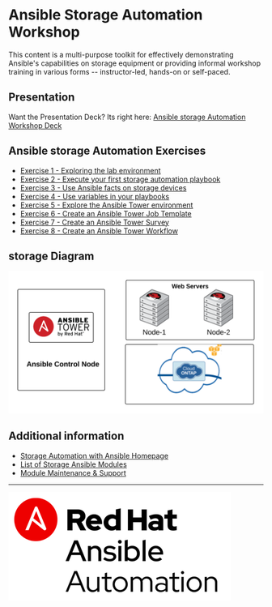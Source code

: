 # Ansible Storage Automation Workshop

This content is a multi-purpose toolkit for effectively demonstrating Ansible's capabilities on storage equipment or providing informal workshop training in various forms -- instructor-led, hands-on or self-paced.

## Presentation
Want the Presentation Deck?  Its right here:
[Ansible storage Automation Workshop Deck](https://ansible.github.io/workshops/decks/ansible_storage.pdf)

## Ansible storage Automation Exercises

- [Exercise 1 - Exploring the lab environment](./1-explore/)
- [Exercise 2 - Execute your first storage automation playbook](./2-first-playbook/)
- [Exercise 3 - Use Ansible facts on storage devices](./3-facts/)
- [Exercise 4 - Use variables in your playbooks](./4-variables/)
- [Exercise 5 - Explore the Ansible Tower environment](./5-explore-tower/)
- [Exercise 6 - Create an Ansible Tower Job Template](./6-tower-job-template/)
- [Exercise 7 - Create an Ansible Tower Survey](./7-tower-survey/)
- [Exercise 8 - Create an Ansible Tower Workflow](./9-tower-workflow)



## storage Diagram
![Red Hat Ansible Automation](../../images/ansible-storage-workshop.png)

## Additional information
 - [Storage Automation with Ansible Homepage](https://www.ansible.com/storage-automation)
 - [List of Storage Ansible Modules](http://docs.ansible.com/ansible/latest/list_of_storage_modules.html)
 - [Module Maintenance & Support](http://docs.ansible.com/ansible/latest/modules_support.html)


---
![Red Hat Ansible Automation](../../images/storageautomation.png)

